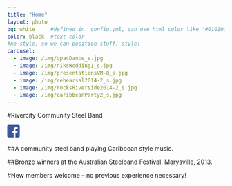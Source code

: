 ```yaml
---
title: "Home"
layout: photo
bg: white     #defined in _config.yml, can use html color like '#010101'
color: black  #text color
#no style, so we can position stuff. style: 
carousel:
  - image: /img/qpacDance_s.jpg
  - image: /img/niksWedding1_s.jpg
  - image: /img/presentationsVM-8_s.jpg
  - image: /img/rehearsal2014-2_s.jpg
  - image: /img/rocksRiverside2014-2_s.jpg
  - image: /img/caribbeanParty2_s.jpg
---
```


#Rivercity Community Steel Band

<div class="home-container">
<div class="social-link">
  <a href="https://www.facebook.com/pages/Rivercity-Steel-Band/168384063371031?fref=ts" target="_blank">
    <img src="/img/FB-f-Logo__blue_29.png"/>
  </a>
</div>

<div class="container carousel center">
  <div class="flexslider">
    <ul class="slides">
        <li style="display:none">
            <img src="/img/qpacDance_s.jpg">
        </li>
        <li style="display:none">
          <img src="/img/niksWedding1_s.jpg">
        </li>
    </ul>
  </div>
</div>
</div>

##A community steel band playing Caribbean style music. 

##Bronze winners at the Australian Steelband Festival, Marysville, 2013.

#New members welcome – no previous experience necessary!
